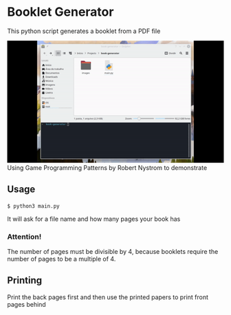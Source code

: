 # Booklet Generator
This python script generates a booklet from a PDF file

![demo](demo.gif)  
Using Game Programming Patterns by Robert Nystrom to demonstrate

## Usage
```
$ python3 main.py
```

It will ask for a file name and how many pages your book has

### Attention!
The number of pages must be divisible by 4, because booklets require the number of pages to be a multiple of 4.

## Printing
Print the back pages first and then use the printed papers to print front pages behind
